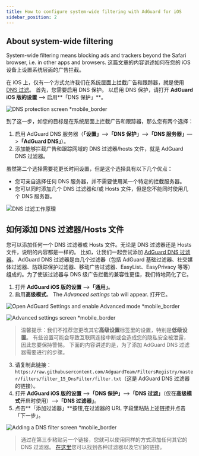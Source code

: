 ```yaml
---
title: How to configure system-wide filtering with AdGuard for iOS
sidebar_position: 2
---
```


## About system-wide filtering

System-wide filtering means blocking ads and trackers beyond the Safari browser, i.e. in other apps and browsers. 这篇文章的内容讲述如何在您的 iOS 设备上设置系统层面的广告拦截。

在 iOS 上，仅有一个方式允许我们在系统层面上拦截广告和跟踪器，就是使用 [DNS 过滤](https://adguard-dns.io/kb/general/dns-filtering/)。 首先，您需要启用 DNS 保护。 以启用 DNS 保护，请打开 **AdGuard iOS 版的设置** —> 启用**「DNS 保护」**。

![DNS protection screen *mobile_border](https://cdn.adtidy.org/public/Adguard/Blog/ios_dns_protection.PNG)

到了这一步，如您的目标是在系统层面上拦截广告和跟踪器，那么您有两个选择：

1. 启用 AdGuard DNS 服务器（**「设置」**—>**「DNS 保护」**—>**「DNS 服务器」**—>**「AdGuard DNS」**）。
2. 添加能够拦截广告和跟踪网域的 DNS 过滤器/hosts 文件，就是 AdGuard DNS 过滤器。

虽然第二个选择需要花更长时间设置，但是这个选择具有以下几个优点：

* 您可亲自选择任何 DNS 服务器，并不需要使用某一个特定的拦截服务器。
* 您可以同时添加几个 DNS 过滤器和/或 Hosts 文件，但是您不能同时使用几个 DNS 服务器。

![DNS 过滤工作原理](https://cdn.adtidy.org/public/Adguard/kb/DNS_filtering/how_dns_filtering_works_en.png)

## 如何添加 DNS 过滤器/Hosts 文件

您可以添加任何一个 DNS 过滤器或 Hosts 文件。无论是 DNS 过滤器还是 Hosts 文件，说明的内容都是一样的。 比如，让我们一起尝试添加 [AdGuard DNS 过滤器](https://github.com/AdguardTeam/AdguardSDNSFilter)。 AdGuard DNS 过滤器是由几个过滤器（包括 AdGuard 基础过滤器、社交媒体过滤器、防跟踪保护过滤器、移动广告过滤器、EasyList、EasyPrivacy 等等）组成的。为了使该过滤器与 DNS 级广告拦截的兼容性更佳，我们特地简化了它。

1. 打开 **AdGuard iOS 版的设置** —>**「通用」**。
2. 启用**高级模式**。 The *Advanced settings* tab will appear. 打开它。

![Open AdGuard Settings and enable Advanced mode *mobile_border](https://cdn.adtidy.org/public/Adguard/Release_notes/iOS/v4.0/advanced_mode_en.jpg)

![Advanced settings screen *mobile_border](https://cdn.adtidy.org/public/Adguard/Blog/ios_advanced_settings.PNG)

> 温馨提示：我们不推荐您更改其它**高级设置**标签里的设置，特别是**低级设置**。 有些设置可能会导致互联网连接中断或会造成您的隐私安全被泄露，因此您要保持警惕。 下面的内容讲述的是，为了添加 AdGuard DNS 过滤器需要进行的步骤。

3. 请复制此链接：`https://raw.githubusercontent.com/AdguardTeam/FiltersRegistry/master/filters/filter_15_DnsFilter/filter.txt`（这是 AdGuard DNS 过滤器的链接）。
4. 打开 **AdGuard iOS 版的设置** —>**「DNS 保护」**—>**「DNS 过滤」**（仅在**高级模式**开启时使用）—>**「DNS 过滤器」**。
5. 点击**「添加过滤器」**按钮,在过滤器的 URL 字段里粘贴上述链接并点击「下一步」。

![Adding a DNS filter screen *mobile_border](https://cdn.adtidy.org/public/Adguard/Blog/ios_adding_a_filter.PNG)

> 通过在第三步粘贴另一个链接，您就可以使用同样的方式添加任何其它的 DNS 过滤器。 [在这里](https://filterlists.com)您可以找到各种过滤器以及它们的链接。
